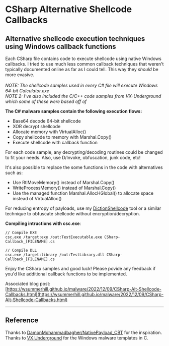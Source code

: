 # CSharp Alternative Shellcode Callbacks

## Alternative shellcode execution techniques using Windows callback functions

Each CSharp file contains code to execute shellcode using native Windows callbacks. I tried to use much less common callback techniques that weren't typically documented online as far as I could tell. This way they _should_ be more evasive.<br /><br />
_NOTE: The shellcode samples used in every C# file will execute Windows 64-bit Calculator.exe <br />
NOTE 2: I've also included the C/C++ code samples from VX-Underground which some of these were based off of_<br />

**The C# malware samples contain the following execution flows:**
- Base64 decode 64-bit shellcode
- XOR decrypt shellcode
- Allocate memory with VirtualAlloc()
- Copy shellcode to memory with Marshal.Copy()
- Execute shellcode with callback function

For each code sample, any decrypting/decoding routines could be changed to fit your needs. Also, use D/Invoke, obfuscation, junk code, etc!<br />

It's also possible to replace the some functions in the code with alternatives such as:
- Use RtlMoveMemory() instead of Marshal.Copy()
- WriteProcessMemory() instead of Marshal.Copy()
- Use the managed function Marshal.AllocHGlobal() to allocate space instead of VirtualAlloc()

For reducing entropy of payloads, use my [DictionShellcode](https://github.com/wsummerhill/DictionShellcode) tool or a similar technique to obfuscate shellcode without encryption/decryption.

**Compiling intructions with csc.exe**:
```
// Compile EXE
csc.exe /target:exe /out:TestExecutable.exe CSharp-Callback_[FILENAME].cs

// Compile DLL
csc.exe /target:library /out:TestLibrary.dll CSharp-Callback_[FILENAME].cs
```

Enjoy the CSharp samples and good luck! Please povide any feedback if you'd like additional callback functions to be implemented.

Associated blog post: [https://wsummerhill.github.io/malware/2022/12/09/CSharp-Alt-Shellcode-Callbacks.html](https://wsummerhill.github.io/malware/2022/12/09/CSharp-Alt-Shellcode-Callbacks.html)

---------------------------

## Reference

Thanks to [DamonMohammadbagher/NativePayload_CBT](https://github.com/DamonMohammadbagher/NativePayload_CBT) for the inspiration.<br />
Thanks to [VX Underground](https://www.vx-underground.org) for the Windows malware templates in C.
